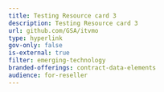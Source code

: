 ```yaml
---
title: Testing Resource card 3
description: Testing Resource card 3
url: github.com/GSA/itvmo
type: hyperlink
gov-only: false
is-external: true
filter: emerging-technology
branded-offerings: contract-data-elements
audience: for-reseller
---
```

